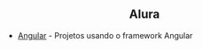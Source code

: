 <h2 align="center">Alura</h2>

+ [Angular](https://github.com/ThiagoYuri/Alura/tree/main/Angular) - Projetos usando o framework Angular
